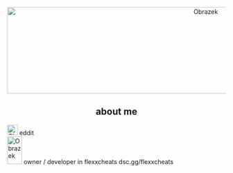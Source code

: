 

<div align="center">
  <img src="https://i.imgur.com/y1ddS4Y.gif" alt="Obrazek" width="900" height="200">
</div>

<div align="center">
  <h2> about me </h2>
</div>

<div align="left">
  <img src="https://i.imgur.com/p9vrMmK.png" alt="Obrazek" width="24" height="24">
  <a>eddit</a>
</div>

<div align="left">
  <img src="https://i.imgur.com/DrCbamj.png" alt="Obrazek" width="34" height="64">
  <a>owner / developer in flexxcheats dsc.gg/flexxcheats</a>
</div>

